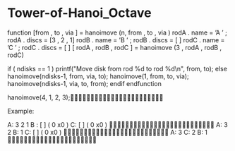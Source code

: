# Tower-of-Hanoi_Octave

function [from , to , via ] = hanoimove (n, from , to , via )
rodA . name = ’A ’ ; rodA . discs = [3 , 2 , 1]
rodB . name = ’B ’ ; rodB . discs = [ ]
rodC . name = ’C ’ ; rodC . discs = [ ]
[ rodA , rodB , rodC ] = hanoimove (3 , rodA , rodB , rodC)

  if ( ndisks == 1 )
    printf("Move disk from rod %d to rod %d\n", from, to);
  else
    hanoimove(ndisks-1, from, via, to);
    hanoimove(1, from, to, via);
    hanoimove(ndisks-1, via, to, from);
  endif
endfunction
 
hanoimove(4, 1, 2, 3);􀀀􀀀􀀀􀀀􀀀􀀀􀀀􀀀􀀀􀀀􀀀􀀀􀀀􀀀􀀀􀀀􀀀􀀀􀀀􀀀􀀀􀀀􀀀

Example:

A: 3 2 1
B : [ ] ( 0 x0 )
C: [ ] ( 0 x0 )
􀀀􀀀􀀀􀀀􀀀􀀀􀀀􀀀􀀀􀀀􀀀􀀀􀀀􀀀􀀀􀀀􀀀􀀀􀀀􀀀􀀀􀀀􀀀􀀀􀀀􀀀
A: 3 2
B: 1
C: [ ] ( 0 x0 )
􀀀􀀀􀀀􀀀􀀀􀀀􀀀􀀀􀀀􀀀􀀀􀀀􀀀􀀀􀀀􀀀􀀀􀀀􀀀􀀀􀀀􀀀􀀀􀀀􀀀􀀀
A: 3
C: 2
B: 1
􀀀􀀀􀀀􀀀􀀀􀀀􀀀􀀀􀀀􀀀􀀀􀀀􀀀􀀀􀀀􀀀􀀀􀀀􀀀􀀀􀀀􀀀
